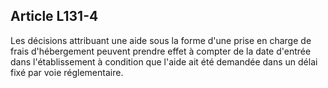 ## Article L131-4

Les décisions attribuant une aide sous la forme d'une prise en charge de frais d'hébergement peuvent prendre
effet à compter de la date d'entrée dans l'établissement à condition que l'aide ait été demandée dans un délai
fixé par voie réglementaire.

